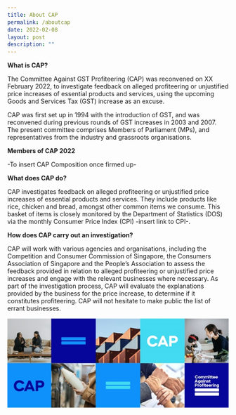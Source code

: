 ```yaml
---
title: About CAP
permalink: /aboutcap
date: 2022-02-08
layout: post
description: ""
---
```

**What is CAP?**

The Committee Against GST Profiteering (CAP) was reconvened on XX February 2022, to investigate feedback on alleged profiteering or unjustified price increases of  essential products and services, using the upcoming Goods and Services Tax (GST) increase as an excuse. 

CAP was first set up in 1994 with the introduction of GST, and was reconvened during previous rounds of GST increases in 2003 and 2007. The present committee comprises Members of Parliament (MPs), and representatives from the industry and grassroots organisations. 

**Members of CAP 2022**

-To insert CAP Composition once firmed up-

**What does CAP do?**

CAP investigates feedback on alleged profiteering or unjustified price increases of essential products and services. They include products like rice, chicken and bread, amongst other common items we consume. This basket of items is closely monitored by the Department of Statistics (DOS) via the monthly Consumer Price Index (CPI) -insert link to CPI-.

**How does CAP carry out an investigation?**

CAP will work with various agencies and organisations, including the Competition and Consumer Commission of Singapore, the Consumers Association of Singapore and the People’s Association to assess the feedback provided in relation to alleged profiteering or unjustified price increases and engage with the relevant businesses where necessary. As part of the investigation process, CAP will evaluate the explanations provided by the business for the price increase, to determine if it constitutes profiteering. CAP will not hesitate to make public the list of errant businesses.

![Alt text for image on Isomer site](/images/hi-resolution/whatiscap.jpg)